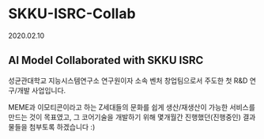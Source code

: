 # SKKU-ISRC-Collab

2020.02.10

## AI Model Collaborated with SKKU ISRC
성균관대학교 지능시스템연구소 연구원이자 소속 벤처 창업팀으로서 주도한 첫 R&D 연구/개발 사업입니다.

MEME과 이모티콘이라고 하는 Z세대들의 문화를 쉽게 생산/재생산이 가능한 서비스를 만드는 것이 목표였고, 그 코어기술을 개발하기 위해 몇개월간 진행했던(진행중인) 결과물들을 첨부토록 하겠습니다 :)
